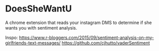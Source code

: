 # DoesSheWantU
A chrome extension that reads your instagram DMS to determine if she wants you with sentiment analysis.

Inspo:
https://www.r-bloggers.com/2015/09/sentiment-analysis-on-my-girlfriends-text-messages/
https://github.com/cjhutto/vaderSentiment
